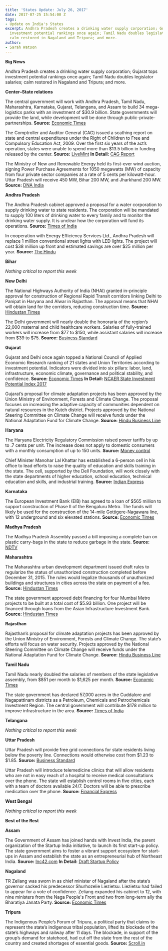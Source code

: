 ```yaml
---
title: 'States Update: July 26, 2017'
date: 2017-07-25 15:54:00 Z
tags:
- Update on India's States
excerpt: Andhra Pradesh creates a drinking water supply corporation; Gujarat tops
  investment potential rankings once again; Tamil Nadu doubles legislator salaries;
  calm restored in Nagaland and Tripura; and more.
author:
- Sarah Watson
---
```


**Big News**

Andhra Pradesh creates a drinking water supply corporation; Gujarat tops investment potential rankings once again; Tamil Nadu doubles legislator salaries; calm restored in Nagaland and Tripura; and more.

**Center–State relations**

The central government will work with Andhra Pradesh, Tamil Nadu, Maharashtra, Karnataka, Gujarat, Telangana, and Assam to build 34 mega-logistics parks with an investment of $30.9 billion. State governments will provide the land, while development will be done through public-private-partnerships. **Source:** [Economic Times](http://economictimes.indiatimes.com/news/economy/infrastructure/government-approves-plan-to-build-34-mega-multi-modal-logistics-parks-at-an-investment-of-rs-2-lakh-cr/articleshow/59690653.cms)

The Comptroller and Auditor General (CAG) issued a scathing report on state and central expenditures under the Right of Children to Free and Compulsory Education Act, 2009. Over the first six years of the act’s operation, states were unable to spend more than $13.5 billion in funding released by the center. **Source:** [LiveMint](http://www.livemint.com/Politics/zawzUaawjG9bTJrIdX99IK/Rs87000-crore-of-right-to-education-funds-unused-by-states.html) **In Detail:** [CAG Report](http://www.cag.gov.in/sites/default/files/audit_report_files/Report_No.23_of_2017_%E2%80%93_Compliance_audit_Union_Government_Implementation_of_Right_of_Children_to_Free_and_Compulsory_Education_Act%2C_2009.pdf)

The Ministry of New and Renewable Energy held its first-ever wind auction, signing Power Purchase Agreements for 1050 megawatts (MW) of capacity from four private sector companies at a rate of 5 cents per kilowatt-hour. Uttar Pradesh will receive 450 MW, Bihar 200 MW, and Jharkhand 200 MW. **Source:** [DNA India](http://www.dnaindia.com/business/report-piyush-goyal-sanctions-purchase-of-1050-mw-of-wind-power-2509910)

**Andhra Pradesh**

The Andhra Pradesh cabinet approved a proposal for a water corporation to supply drinking water to state residents. The corporation will be mandated to supply 100 liters of drinking water to every family and to monitor the drinking water supply. It is unclear how the corporation will fund its operations. **Source:** [Times of India](http://timesofindia.indiatimes.com/city/vijayawada/cabinet-clears-ap-drinking-water-supply-corporation/articleshow/59655198.cms)

In cooperation with Energy Efficiency Services Ltd., Andhra Pradesh will replace 1 million conventional street lights with LED lights. The project will cost $38 million up front and estimated savings are over $25 million per year. **Source:** [The Hindu](http://www.thehindu.com/todays-paper/tp-national/tp-andhrapradesh/led-streetlights-in-7024-villages/article19299148.ece)

**Bihar**

*Nothing critical to report this week*

**New Delhi**

The National Highways Authority of India (NHAI) granted in-principle approval for construction of Regional Rapid Transit corridors linking Delhi to Panipat in Haryana and Alwar in Rajasthan. The approval means that NHAI will obtain land for the corridors, reducing construction time. **Source:** [Hindustan Times](http://www.hindustantimes.com/delhi-news/rapid-rail-projects-connecting-delhi-to-alwar-and-panipat-get-approval/story-MhnjmteJdY7KwC9F0xSZjO.html)

The Delhi government will nearly double the honoraria of the region’s 22,000 maternal and child healthcare workers. Salaries of fully-trained workers will increase from $77 to $150, while assistant salaries will increase from $39 to $75. **Source:** [Business Standard](http://www.business-standard.com/article/news-ians/delhi-government-doubles-honorarium-for-anganwadi-workers-helpers-117072200478_1.html)

**Gujarat**

Gujarat and Delhi once again topped a National Council of Applied Economic Research ranking of 21 states and Union Territories according to investment potential. Indicators were divided into six pillars: labor, land, infrastructure, economic climate, governance and political stability, and confidence. **Source:** [Economic Times](http://economictimes.indiatimes.com/news/politics-and-nation/gujarat-retains-top-slot-of-states-with-most-investment-potential/articleshow/59661570.cms) **In Detail:** [NCAER State Investment Potential Index 2017](http://www.ncaer.org/uploads/photo-gallery/files/1500629311N-SIPI_2017.pdf)

Gujarat’s proposal for climate adaptation projects has been approved by the Union Ministry of Environment, Forests and Climate Change. The proposal focuses on increasing the adaptive capacity of communities dependent on natural resources in the Kutch district. Projects approved by the National Steering Committee on Climate Change will receive funds under the National Adaptation Fund for Climate Change. **Source:** [Hindu Business Line](http://www.thehindubusinessline.com/news/national/climate-projects-of-three-states-get-centres-nod/article9779021.ece)

**Haryana**

The Haryana Electricity Regulatory Commission raised power tariffs by up to .7 cents per unit. The increase does not apply to domestic consumers with a monthly consumption of up to 150 units. **Source:** [Money control](http://www.moneycontrol.com/news/trends/current-affairs-trends/power-tariff-increased-in-haryana-opposition-slams-bjp-govt-2330489.html)

Chief Minister Manohar Lal Khattar has established a 6-person cell in his office to lead efforts to raise the quality of education and skills training in the state. The cell, supported by the Dell Foundation, will work closely with the state departments of higher education, school education, technical education and skills, and industrial training. **Source:** [Indian Express](http://indianexpress.com/article/india/haryana-govt-aims-to-raise-education-quality-employability-4756898/)

**Karnataka**

The European Investment Bank (EIB) has agreed to a loan of $565 million to support construction of Phase II of the Bengaluru Metro. The funds will likely be used for the construction of the 14-mile Gottigere-Nagawara line, with 12 underground and six elevated stations. **Source:** [Economic Times](http://economictimes.indiatimes.com/industry/transportation/railways/bengaluru-metro-phase-ii-gets-rs-3650-crore-boost/articleshow/59643872.cms)

**Madhya Pradesh**

The Madhya Pradesh Assembly passed a bill imposing a complete ban on plastic carry-bags in the state to reduce garbage in the state. **Source:** [NDTV](http://www.ndtv.com/india-news/madhya-pradesh-assembly-passes-bill-banning-plastic-carry-bags-1727400)

**Maharashtra**

The Maharashtra urban development department issued draft rules to regularize the status of unauthorized construction completed before December 31, 2015. The rules would legalize thousands of unauthorized buildings and structures in cities across the state on payment of a fee. **Source:** [Hindustan Times](http://www.hindustantimes.com/mumbai-news/maharashtra-issues-draft-rules-to-regularise-illegal-constructions/story-mCP8jNTIv1GXtTWtdPeaaP.html)

The state government approved debt financing for four Mumbai Metro projects to be built at a total cost of $5.93 billion. One project will be financed through loans from the Asian Infrastructure Investment Bank. **Source:** [Hindustan Times](http://www.hindustantimes.com/mumbai-news/maharashtra-approves-bank-guarantees-loan-sanctions-for-four-metro-projects/story-xvgsWOOTF4U0M1ot4KTOUO.html)

**Rajasthan**

Rajasthan’s proposal for climate adaptation projects has been approved by the Union Ministry of Environment, Forests and Climate Change. The state’s efforts will focus on water security. Projects approved by the National Steering Committee on Climate Change will receive funds under the National Adaptation Fund for Climate Change. **Source:** [Hindu Business Line](http://www.thehindubusinessline.com/news/national/climate-projects-of-three-states-get-centres-nod/article9779021.ece)

**Tamil Nadu**

Tamil Nadu nearly doubled the salaries of members of the state legislative assembly, from $851 per month to $1,625 per month. **Source:** [Economic Times](http://economictimes.indiatimes.com/news/politics-and-nation/tamil-nadu-doubles-mlas-salaries-to-over-rs-1-lakh-per-month/articleshow/59663900.cms)

The state government has declared 57,000 acres in the Cuddalore and Nagapattinam districts as a Petroleum, Chemicals and Petrochemicals Investment Region. The central government will contribute $178 million to improve infrastructure in the area. **Source:** [Times of India](http://timesofindia.indiatimes.com/city/chennai/govt-notifies-45-tn-villages-to-be-part-of-petrochemical-hub/articleshow/59708814.cms)

**Telangana**

*Nothing critical to report this week*

**Uttar Pradesh**

Uttar Pradesh will provide free grid connections for state residents living below the poverty line. Connections would otherwise cost from $1.23 to $1.85. **Source:** [Business Standard](http://www.business-standard.com/article/news-cm/niti-aayog-approves-rs-18k-crore-investment-for-200-kmph-rail-projects-for-2-major-routes-says-suresh-prabhu-117072400143_1.html)

Uttar Pradesh will introduce telemedicine clinics that will allow residents who are not in easy reach of a hospital to receive medical consultations over the phone. The state will establish control rooms in five cities, each with a team of doctors available 24/7. Doctors will be able to prescribe medication over the phone. **Source:** [Financial Express](http://www.financialexpress.com/india-news/uttar-pradesh-governement-planning-to-strengthen-telemedicine-services/776204/)

**West Bengal**

*Nothing critical to report this week*

**Best of the Rest**

**Assam**

The Government of Assam has joined hands with Invest India, the parent organization of the Startup India initiative, to launch its first start-up policy. The state government aims to foster a vibrant support ecosystem for start-ups in Assam and establish the state as an entrepreneurial hub of Northeast India. **Source:** [Inc42.com](https://inc42.com/buzz/assam-invest-india-startup-policy/) **In Detail:** [Draft Startup Policy](https://easeofdoingbusinessinassam.in/homepage/draft_post/images/Assam%20Startup%20Policy%20Final%20Draft%20V5_Formatted.pdf)

**Nagaland**

TR Zeliang was sworn in as chief minister of Nagaland after the state’s governor sacked his predecessor Shurhozelie Liezietsu. Liezietsu had failed to appear for a vote of confidence. Zeliang expanded his cabinet to 12, with nine ministers from the Naga People's Front and two from long-term ally the Bharatiya Janata Party. **Source:** [Economic Times](http://economictimes.indiatimes.com/news/politics-and-nation/nagaland-cm-tr-zeliang-expands-cabinet-with-induction-of-one-more-minister/articleshow/59733857.cms)

**Tripura**

The Indigenous People’s Forum of Tripura, a political party that claims to represent the state’s indigenous tribal population, lifted its blockade of the state’s highways and railway after 11 days. The blockade, in support of the group’s demand for statehood, had cut off the state from the rest of the country and created shortages of essential goods. **Source:** [Scroll.in](https://scroll.in/article/844652/tripura-rail-road-blockade-ends-but-the-statehood-demand-behind-it-remains-crucial-in-poll-run-up)